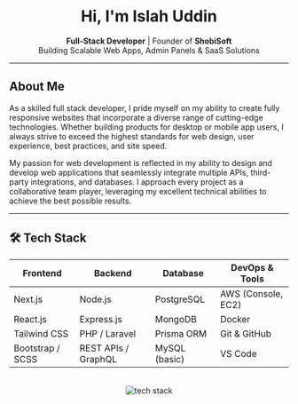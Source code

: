 <h1 align="center">Hi, I'm Islah Uddin</h1>

<p align="center">
  <strong>Full-Stack Developer</strong> | Founder of <strong>ShobiSoft</strong> <br/>
  Building Scalable Web Apps, Admin Panels & SaaS Solutions
</p>

---

##  About Me
<p >
  As a skilled full stack developer, I pride myself on my ability to create fully responsive websites that incorporate a diverse range of cutting-edge technologies. Whether building products for desktop or mobile app users, I always strive to exceed the highest standards for web design, user experience, best practices, and site speed.
  
My passion for web development is reflected in my ability to design and develop web applications that seamlessly integrate multiple APIs, third-party integrations, and databases. I approach every project as a collaborative team player, leveraging my excellent technical abilities to achieve the best possible results.

</p>

---

## 🛠️ Tech Stack

<div align="center">

| Frontend        | Backend             | Database         | DevOps & Tools       |
|-----------------|---------------------|------------------|----------------------|
| Next.js         | Node.js             | PostgreSQL       | AWS (Console, EC2)   |
| React.js        | Express.js          | MongoDB          | Docker               |
| Tailwind CSS    | PHP / Laravel       | Prisma ORM       | Git & GitHub         |
| Bootstrap / SCSS| REST APIs / GraphQL | MySQL (basic)    | VS Code              |

<br/>

<img src="https://skillicons.dev/icons?i=html,css,scss,js,ts,bootstrap,tailwind,react,nextjs,nodejs,express,php,laravel,postgres,mongodb,prisma,git,github,vscode,docker,aws&perline=10" alt="tech stack"/>

</div>
